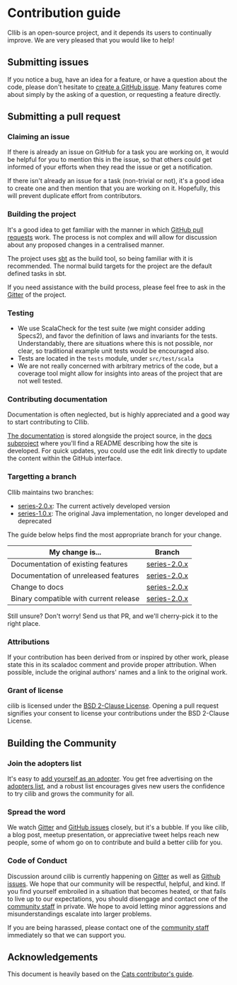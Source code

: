 # Contribution guide

CIlib is an open-source project, and it depends its users to continually improve.
We are very pleased that you would like to help!

## Submitting issues

If you notice a bug, have an idea for a feature, or have a question about the
code, please don't hesitate to [create a GitHub issue]. Many features come
about simply by the asking of a question, or requesting a feature directly.

## Submitting a pull request

### Claiming an issue

If there is already an issue on GitHub for a task you are working on, it would be
helpful for you to mention this in the issue, so that others could get informed
of your efforts when they read the issue or get a notification.

If there isn't already an issue for a task (non-trivial or not), it's a good
idea to create one and then mention that you are working on it. Hopefully, this
will prevent duplicate effort from contributors.

### Building the project

It's a good idea to get familiar with the manner in which [GitHub pull requests]
work. The process is not complex and will allow for discussion about any proposed
changes in a centralised manner.

The project uses [sbt] as the build tool, so being familiar with it is
recommended. The normal build targets for the project are the default defined
tasks in sbt.

If you need assistance with the build process, please feel free to ask in the
[Gitter] of the project.

### Testing

- We use ScalaCheck for the test suite (we might consider adding Specs2), and
  favor the definition of laws and invariants for the tests.
  Understandably, there are situations where this is not possible, nor clear,
  so traditional example unit tests would be encouraged also.
- Tests are located in the `tests` module, under `src/test/scala`
- We are not really concerned with arbitrary metrics of the code, but
  a coverage tool might allow for insights into areas of the project that are
  not well tested.

### Contributing documentation

Documentation is often neglected, but is highly appreciated and a good way
to start contributing to CIlib.

[The documentation] is stored alongside the project source, in the
[docs subproject] where you'll find a README describing
how the site is developed. For quick updates, you could use the edit link
directly to update the content within the GitHub interface.

### Targetting a branch

CIlib maintains two branches:

* [series-2.0.x]: The current actively developed version
* [series-1.0.x]: The original Java implementation, no longer developed and deprecated

The guide below helps find the most appropriate branch for your change.

My change is...                               | Branch
----------------------------------------------|-------------------
Documentation of existing features            | [series-2.0.x]
Documentation of unreleased features          | [series-2.0.x]
Change to docs                                | [series-2.0.x]
Binary compatible with current release        | [series-2.0.x]

Still unsure?  Don't worry!  Send us that PR, and we'll cherry-pick it
to the right place.

### Attributions

If your contribution has been derived from or inspired by other work,
please state this in its scaladoc comment and provide proper
attribution. When possible, include the original authors' names and a
link to the original work.

### Grant of license

cilib is licensed under the [BSD 2-Clause License]. Opening a pull
request signifies your consent to license your contributions under the
BSD 2-Clause License.

## Building the Community

### Join the adopters list

It's easy to [add yourself as an adopter].  You get free advertising
on the [adopters list], and a robust list encourages gives new users
the confidence to try cilib and grows the community for all.

### Spread the word

We watch [Gitter] and [GitHub issues] closely, but it's a bubble.  If
you like cilib, a blog post, meetup presentation, or appreciative
tweet helps reach new people, some of whom go on to contribute and
build a better cilib for you.

### Code of Conduct

Discussion around cilib is currently happening on [Gitter] as
well as [Github issues].  We hope that our community will be
respectful, helpful, and kind.  If you find yourself embroiled in a
situation that becomes heated, or that fails to live up to our
expectations, you should disengage and contact one of the [community
staff] in private. We hope to avoid letting minor aggressions and
misunderstandings escalate into larger problems.

If you are being harassed, please contact one of the [community staff]
immediately so that we can support you.

## Acknowledgements

This document is heavily based on the [Cats contributor's guide].


[create a GitHub issue]: https://github.com/cirg-up/cilib/issues/new
[Github pull requests]: https://help.github.com/articles/about-pull-requests/
[sbt]: http://www.scala-sbt.org/0.13/tutorial/Setup.html
[Gitter]: http://gitter.im/cirg-up/cilib
[The documentation]: https://cirg-up.github.io/cilib
[docs subproject]: https://github.com/cirg-up/cilib/tree/series/2.0.x/docs/
[series-2.0.x]: https://github.com/cirg-up/cilib/tree/series/2.0.x
[series-1.0.x]: https://github.com/cirg-up/cilib/tree/series/1.0.x
[BSD 2-Clause License]: http://opensource.org/licenses/BSD-2-Clause
[add yourself as an adopter]: https://github.com/cirg-up/cilib/edit/master/docs/src/hugo/content/adopters.md
[adopters list]: http://cirg-up.github.io/cilib/adopters/
[GitHub issues]: https://github.com/cirg-up/cilib/issues
[community staff]: http://cirg-up.github.io/cilib/community/conduct.html#community-staff
[Cats contributor's guide]: https://github.com/typelevel/cats/blob/master/CONTRIBUTING.md

